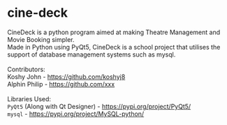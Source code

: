 # cine-deck
CineDeck is a python program aimed at making Theatre Management and Movie Booking simpler.
<br>
Made in Python using PyQt5, CineDeck is a school project that utilises the support of database management systems such as mysql.
<br>
<br>
Contributors:
<br>
Koshy John - https://github.com/koshyj8
<br>
Alphin Philip - https://github.com/xxx
<br>
<br>
Libraries Used:
<br>
`PyQt5` (Along with Qt Designer) - https://pypi.org/project/PyQt5/
<br>
`mysql` - https://pypi.org/project/MySQL-python/
